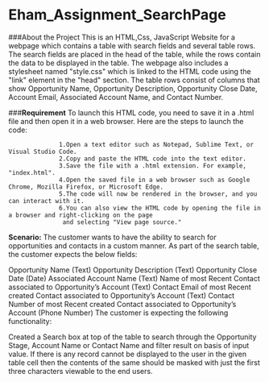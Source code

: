 ﻿# Eham_Assignment_SearchPage
###About the Project
         This is an HTML,Css, JavaScript Website for a webpage which contains a table with search fields and several table rows. The search fields are placed in the head of the table, while the rows contain the data to be displayed in the table. The webpage also includes a stylesheet named "style.css" which is linked to the HTML code using the "link" element in the "head" section. The table rows consist of columns that show Opportunity Name, Opportunity Description, Opportunity Close Date, Account Email, Associated Account Name, and Contact Number.


###**Requirement**
                  To launch this HTML code, you need to save it in a .html file and then open it in a web browser. Here are the steps to launch the code:

                  1.Open a text editor such as Notepad, Sublime Text, or Visual Studio Code.
                  2.Copy and paste the HTML code into the text editor.
                  3.Save the file with a .html extension. For example, "index.html".
                  4.Open the saved file in a web browser such as Google Chrome, Mozilla Firefox, or Microsoft Edge.
                  5.The code will now be rendered in the browser, and you can interact with it.
                  6.You can also view the HTML code by opening the file in a browser and right-clicking on the page
                   and selecting "View page source."


**Scenario:**
The customer wants to have the ability to search for opportunities and contacts in a custom manner. As part of the search table, the customer expects the below fields:

Opportunity Name (Text)
Opportunity Description (Text)
Opportunity Close Date (Date)
Associated Account Name (Text)
Name of most Recent Contact associated to Opportunity’s Account (Text)
Contact Email of most Recent created Contact associated to Opportunity’s Account (Text)
Contact Number of most Recent created Contact associated to Opportunity’s Account (Phone Number)
The customer is expecting the following functionality:

Created a Search box at top of the table to search through the Opportunity Stage, Account Name or Contact Name and filter result on basis of input value.
If there is any record cannot be displayed to the user in the given table cell then the contents of the same should be masked with just the first three characters viewable to the end users.        
